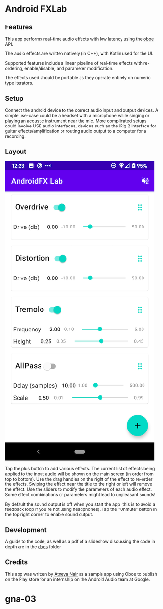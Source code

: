 # Android FXLab

## Features
This app performs real-time audio effects with low latency using the [oboe](https://www.github.com/google/oboe) API. 

The audio effects are written natively (in C++), with Kotlin used for the UI.

Supported features include a linear pipeline of real-time effects with re-ordering, enable/disable, and parameter modification.

The effects used should be portable as they operate entirely on numeric type iterators.

## Setup
Connect the android device to the correct audio input and output devices. A simple use-case could be a headset with a microphone while singing or playing an acoustic instrument near the mic. More complicated setups could involve USB audio interfaces, devices such as the iRig 2 interface for guitar effects/amplification or routing audio output to a computer for a recording. 

## Layout

![Screenshot (dark mode)](screenshot.png)

Tap the plus button to add various effects. The current list of effects being applied to the input audio will be shown on the main screen (in order from top to bottom). Use the drag handles on the right of the effect to re-order the effects. Swiping the effect near the title to the right or left will remove the effect. Use the sliders to modify the parameters of each audio effect. Some effect combinations or parameters might lead to unpleasant sounds!

By default the sound output is off when you start the app (this is to avoid a feedback loop if you're not using headphones).  Tap the "Unmute" button in the top right corner to enable sound output.

## Development

A guide to the code, as well as a pdf of a slideshow discussing the code in depth are in the [docs](docs) folder.

## Credits
This app was written by [Atneya Nair](https://www.github.com/atneya)
as a sample app using Oboe to publish on the Play store for an internship on 
the Android Audio team at Google.
# gna-03
